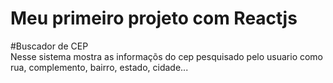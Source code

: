 # Meu primeiro projeto com Reactjs

#Buscador de CEP <br>
Nesse sistema mostra as informaçõs do cep pesquisado pelo usuario como rua, complemento, bairro, estado, cidade...

